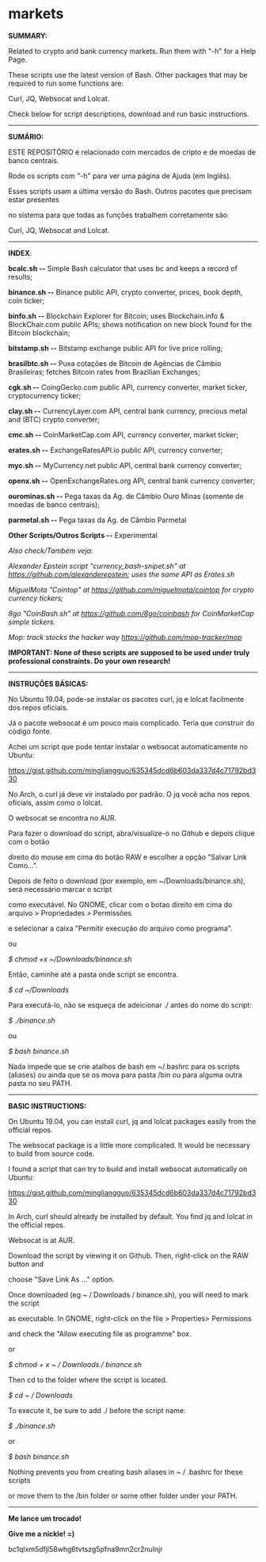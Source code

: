 # markets
<b>SUMMARY:</b>

Related to crypto and bank currency markets. Run them with "-h" for a Help Page.

These scripts use the latest version of Bash. Other packages that may be required to run some functions are:

Curl, JQ, Websocat and Lolcat.

Check below for script descriptions, download and run basic instructions.

-------------------------------------------------------------------------------------------------

<b>SUMÁRIO:</b>

ESTE REPOSITÓRIO é relacionado com mercados de cripto e de moedas de banco centrais.

Rode os scripts com "-h" para ver uma página de Ajuda (em Inglês).

Esses scripts usam a última versão do Bash. Outros pacotes que precisam estar presentes

no sistema para que todas as funções trabalhem corretamente são:

Curl, JQ, Websocat and Lolcat.

-------------------------------------------------------------------------------------------------

<b>INDEX</b>:

<b>bcalc.sh --</b> Simple Bash calculator that uses bc and keeps a record of results;

<b>binance.sh --</b>  Binance public API, crypto converter, prices, book depth, coin ticker;

<b>binfo.sh --</b> Blockchain Explorer for Bitcoin; uses Blockchain.info & BlockChair.com public APIs; shows notification on new block found for the Bitcoin blockchain;

<b>bitstamp.sh --</b> Bitstamp exchange public API for live price rolling;

<b>brasilbtc.sh --</b> Puxa cotações de Bitcoin de Agências de Câmbio Brasileiras; fetches Bitcoin rates from Brazilian Exchanges;

<b>cgk.sh --</b> CoingGecko.com public API, currency converter, market ticker, cryptocurrency ticker;

<b>clay.sh --</b> CurrencyLayer.com API, central bank currency, precious metal and (BTC) crypto converter;

<b>cmc.sh --</b>  CoinMarketCap.com API, currency converter, market ticker;

<b>erates.sh --</b> ExchangeRatesAPI.io public API, currency converter;

<b>myc.sh --</b> MyCurrency.net public API, central bank currency converter;

<b>openx.sh --</b> OpenExchangeRates.org API, central bank currency converter;

<b>ourominas.sh --</b> Pega taxas da Ag. de Câmbio Ouro Minas (somente de moedas de banco centrais);

<b>parmetal.sh --</b> Pega taxas da Ag. de Câmbio Parmetal

<b>Other Scripts/Outros Scripts --</b> Experimental

<i>Also check/Também veja:

Alexander Epstein script "currency_bash-snipet.sh" at <https://github.com/alexanderepstein>; uses the same API as Erates.sh

MiguelMota "Cointop" at <https://github.com/miguelmota/cointop> for crypto currency tickers;

8go "CoinBash.sh" at <https://github.com/8go/coinbash> for CoinMarketCap simple tickers.

Mop: track stocks the hacker way https://github.com/mop-tracker/mop</i>

<b>IMPORTANT: None of these scripts are supposed to be used under truly professional constraints. Do your own research!</b>

-------------------------------------------------------------------------------------------------

<b>INSTRUÇÕES BÁSICAS:</b>

No Ubuntu 19.04, pode-se instalar os pacotes curl, jq e lolcat facilmente dos repos oficiais.

Já o pacote websocat é um pouco mais complicado. Teria que construir do código fonte.

Achei um script que pode tentar instalar o websocat automaticamente no Ubuntu:

https://gist.github.com/mingliangguo/635345dcd6b603da337d4c71792bd330


No Arch, o curl já deve vir instalado por padrão. O jq você acha nos repos oficiais, assim como o lolcat.

O websocat se encontra no AUR.


Para fazer o download do script, abra/visualize-o no Github e depois clique com o botão

direito do mouse em cima do botão RAW e escolher a opção "Salvar Link Como...".

Depois de feito o download (por exemplo, em ~/Downloads/binance.sh), será necessário marcar o script

como executável. No GNOME, clicar com o botao direito em cima do arquivo > Propriedades > Permissões 

e selecionar a caixa "Permitir execução do arquivo como programa".

ou

<i>$ chmod +x ~/Downloads/binance.sh</i>

Então, caminhe até a pasta onde script se encontra.

<i>$ cd ~/Downloads</i>


Para executá-lo, não se esqueça de adeicionar ./ antes do nome do script:

<i>$ ./binance.sh</i>

ou

<i>$ bash binance.sh</i>


Nada impede que se crie atalhos de bash em ~/.bashrc para os scripts (aliases)
ou ainda que se os mova para pasta /bin ou para alguma outra pasta no seu PATH.

-------------------------------------------------------------------------------------------------

<b>BASIC INSTRUCTIONS:</b>

On Ubuntu 19.04, you can install curl, jq and lolcat packages easily from the official repos.

The websocat package is a little more complicated. It would be necessary to build from source code.

I found a script that can try to build and install websocat automatically on Ubuntu:

https://gist.github.com/mingliangguo/635345dcd6b603da337d4c71792bd330


In Arch, curl should already be installed by default. You find jq and lolcat in the official repos.

Websocat is at AUR.


Download the script by viewing it on Github. Then, right-click on the RAW button and

choose "Save Link As ..." option.


Once downloaded (eg ~ / Downloads / binance.sh), you will need to mark the script

as executable. In GNOME, right-click on the file > Properties> Permissions

and check the "Allow executing file as programme" box.

or

<i>$ chmod + x ~ / Downloads / binance.sh</i>


Then cd to the folder where the script is located.

<i>$ cd ~ / Downloads</i>


To execute it, be sure to add ./ before the script name:

<i>$ ./binance.sh</i>

or

<i>$ bash binance.sh</i>


Nothing prevents you from creating bash aliases in ~ / .bashrc for these scripts

or move them to the /bin folder or some other folder under your PATH.

-------------------------------------------------------------------------------------------------
<b>Me lance um trocado!</b>

<b>Give me a nickle! =)</b>

bc1qlxm5dfjl58whg6tvtszg5pfna9mn2cr2nulnjr

